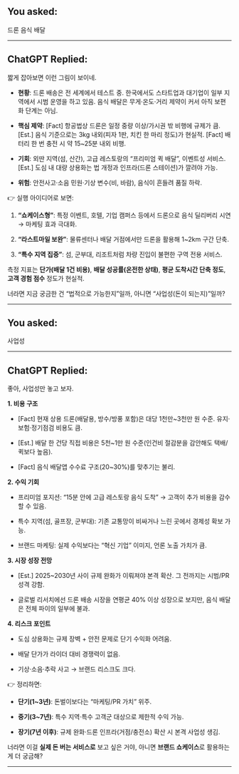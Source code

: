 ## You asked:

드론 음식 배달

---

## ChatGPT Replied:

짧게 잡아보면 이런 그림이 보이네.

*   **현황**: 드론 배송은 전 세계에서 테스트 중. 한국에서도 스타트업과 대기업이 일부 지역에서 시범 운영을 하고 있음. 음식 배달은 무게·온도·거리 제약이 커서 아직 보편화 단계는 아님.
    
*   **핵심 제약**: \[Fact\] 항공법상 드론은 일정 중량 이상/가시권 밖 비행에 규제가 큼. \[Est.\] 음식 기준으로는 3kg 내외(피자 1판, 치킨 한 마리 정도)가 현실적. \[Fact\] 배터리 한 번 충전 시 약 15~25분 내외 비행.
    
*   **기회**: 외딴 지역(섬, 산간), 고급 레스토랑의 “프리미엄 퀵 배달”, 이벤트성 서비스. \[Est.\] 도심 내 대량 상용화는 법 개정과 인프라(드론 스테이션)가 깔려야 가능.
    
*   **위험**: 안전사고·소음 민원·기상 변수(비, 바람), 음식이 흔들려 품질 하락.
    

👉 실행 아이디어로 보면:

1.  **“쇼케이스형”**: 특정 이벤트, 호텔, 기업 캠퍼스 등에서 드론으로 음식 딜리버리 시연 → 마케팅 효과 극대화.
    
2.  **“라스트마일 보완”**: 물류센터나 배달 거점에서만 드론을 활용해 1~2km 구간 단축.
    
3.  **“특수 지역 집중”**: 섬, 군부대, 리조트처럼 차량 진입이 불편한 구역 전용 서비스.
    

측정 지표는 **단가(배달 1건 비용)**, **배달 성공률(온전한 상태)**, **평균 도착시간 단축 정도**, **고객 경험 점수** 정도가 현실적.

너라면 지금 궁금한 건 “법적으로 가능한지”일까, 아니면 “사업성(돈이 되는지)”일까?

---

## You asked:

사업성

---

## ChatGPT Replied:

좋아, 사업성만 놓고 보자.

**1\. 비용 구조**

*   \[Fact\] 현재 상용 드론(배달용, 방수/방풍 포함)은 대당 1천만~3천만 원 수준. 유지·보험·정기점검 비용도 큼.
    
*   \[Est.\] 배달 한 건당 직접 비용은 5천~1만 원 수준(인건비 절감분을 감안해도 택배/퀵보다 높음).
    
*   \[Fact\] 음식 배달앱 수수료 구조(20~30%)를 맞추기는 불리.
    

**2\. 수익 기회**

*   프리미엄 포지션: “15분 안에 고급 레스토랑 음식 도착” → 고객이 추가 비용을 감수할 수 있음.
    
*   특수 지역(섬, 골프장, 군부대): 기존 교통망이 비싸거나 느린 곳에서 경제성 확보 가능.
    
*   브랜드 마케팅: 실제 수익보다는 “혁신 기업” 이미지, 언론 노출 가치가 큼.
    

**3\. 시장 성장 전망**

*   \[Est.\] 2025~2030년 사이 규제 완화가 이뤄져야 본격 확산. 그 전까지는 시범/PR 성격 강함.
    
*   글로벌 리서치에선 드론 배송 시장을 연평균 40% 이상 성장으로 보지만, 음식 배달은 전체 파이의 일부에 불과.
    

**4\. 리스크 포인트**

*   도심 상용화는 규제 장벽 + 안전 문제로 단기 수익화 어려움.
    
*   배달 단가가 라이더 대비 경쟁력이 없음.
    
*   기상·소음·추락 사고 → 브랜드 리스크도 크다.
    

👉 정리하면:

*   **단기(1~3년)**: 돈벌이보다는 “마케팅/PR 가치” 위주.
    
*   **중기(3~7년)**: 특수 지역·특수 고객군 대상으로 제한적 수익 가능.
    
*   **장기(7년 이후)**: 규제 완화·드론 인프라(거점/충전소) 확산 시 본격 사업성 생김.
    

너라면 이걸 **실제 돈 버는 서비스로** 보고 싶은 거야, 아니면 **브랜드 쇼케이스**로 활용하는 게 더 궁금해?

---

